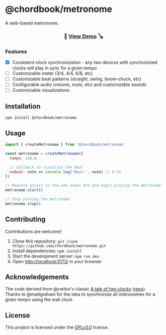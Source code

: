 # @chordbook/metronome

A web-based metronome.

<h3 align="center">🎸 <a href="https://chordbook.github.io/metronome/">View Demo</a> 🪕</h3>

### Features

* [x] Consistent clock synchronization - any two devices with synchronized clocks will play in sync for a given tempo
* [ ] Customizable meter (3/4, 4/4, 6/8, etc)
* [ ] Customizable beat patterns (straight, swing, boom-chuck, etc)
* [ ] Configurable audio (volume, mute, etc) and customizable sounds
* [ ] Customizable visualizations

## Installation

```console
npm install @chordbook/metronome
```

## Usage

```js
import { createMetronome } from '@chordbook/metronome'

const metronome = createMetronome({
  tempo: 120.0,

  // Callback to visualize the beat
  onBeat: note => console.log('Beat:', note) // 0-15
})

// Request access to the web audio API and begin playing the metronome
metronome.start()

// Stop playing the metronome
metronome.stop()
```

## Contributing

Contributions are welcome!

1. Clone this repository: `git clone https://github.com/chordbook/metronome.git`
2. Install dependencies: `npm install`
3. Start the development server: `npm run dev`
4. Open [http://localhost:5173/](http://localhost:5173/) in your browser

## Acknowledgements

The code derived from @cwilso's classic [A tale of two clocks](https://web.dev/articles/audio-scheduling) ([repo](https://github.com/cwilso/metronome)). Thanks to @mattgraham for the idea to synchronize all metronomes for a given tempo using the wall clock.

## License

This project is licensed under the [GPLv3.0](./LICENSE) license.

